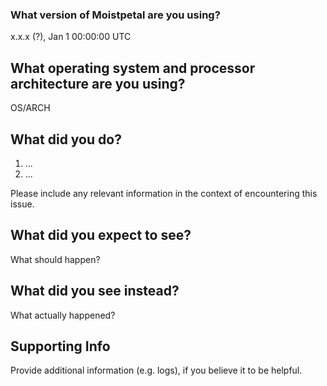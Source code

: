 ### What version of Moistpetal are you using?

x.x.x (?), Jan  1 00:00:00 UTC


## What operating system and processor architecture are you using?

OS/ARCH


## What did you do?

1. ...
2. ...

Please include any relevant information in the context of encountering this issue.


## What did you expect to see?

What should happen?


## What did you see instead?

What actually happened?


## Supporting Info

Provide additional information (e.g. logs), if you believe it to be helpful.
